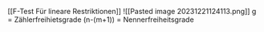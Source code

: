[[F-Test Für lineare Restriktionen]]
  ![[Pasted image 20231221124113.png]]
  g = Zählerfreihietsgrade
  (n-(m+1)) = Nennerfreiheitsgrade
  